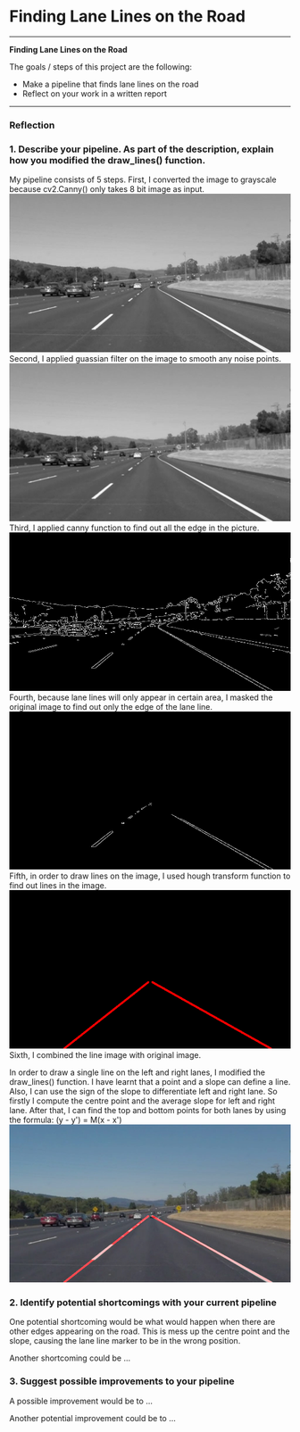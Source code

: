 # **Finding Lane Lines on the Road** 


---

**Finding Lane Lines on the Road**

The goals / steps of this project are the following:
* Make a pipeline that finds lane lines on the road
* Reflect on your work in a written report


[//]: # (Image References)

[image1]: ./examples/grayscale.jpg "Grayscale"
[image2]: ./test_images_output/graysolidWhiteCurve.jpg "Grayscale"
[image3]: ./test_images_output/blursolidWhiteCurve.jpg "GaussianBlur"
[image4]: ./test_images_output/cannysolidWhiteCurve.jpg "Canny"
[image5]: ./test_images_output/maskedsolidWhiteCurve.jpg "MaskedLine"
[image6]: ./test_images_output/Hough_linesolidWhiteCurve.jpg "HoughLine"
[image7]: ./test_images_output/solidWhiteCurve.jpg "FinalPic"

---

### Reflection

### 1. Describe your pipeline. As part of the description, explain how you modified the draw_lines() function.

My pipeline consists of 5 steps. 
First, I converted the image to grayscale because cv2.Canny() only takes 8 bit image as input. 
![alt text][image2]
Second, I applied guassian filter on the image to smooth any noise points. 
![alt text][image3]
Third, I applied canny function to find out all the edge in the picture. 
![alt text][image4]
Fourth, because lane lines will only appear in certain area, I masked the original image to find out only the edge of the lane line. 
![alt text][image5]
Fifth, in order to draw lines on the image, I used hough transform function to find out lines in the image. 
![alt text][image6]
Sixth, I combined the line image with original image.


In order to draw a single line on the left and right lanes, I modified the draw_lines() function.
I have learnt that a point and a slope can define a line. Also, I can use the sign of the slope to differentiate left and right lane. So firstly I compute the centre point and the average slope for left and right lane. After that, I can find the top and bottom points for both lanes by using the formula: (y - y') = M(x - x')
![alt text][image7]



### 2. Identify potential shortcomings with your current pipeline


One potential shortcoming would be what would happen when there are other edges appearing on the road. This is mess up the centre point and the slope, causing the lane line marker to be in the wrong position.  

Another shortcoming could be ...


### 3. Suggest possible improvements to your pipeline

A possible improvement would be to ...

Another potential improvement could be to ...
